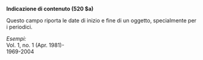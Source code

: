 **Indicazione di contenuto (520 $a)**

Questo campo riporta le date di inizio e fine di un oggetto, specialmente per i periodici.  
  
_Esempi:_  
Vol. 1, no. 1 (Apr. 1981)-  
1969-2004